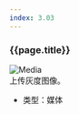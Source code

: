 ```yaml
---
index: 3.03
---
```

### {{page.title}}

![Media][Media-02]  
上传灰度图像。


- 类型：媒体

[Media-02]: {{site.baseurl}}/assets/components/media-02.png
